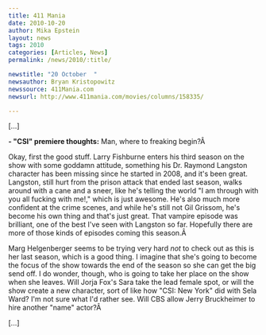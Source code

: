 ```yaml
---
title: 411 Mania 
date: 2010-10-20
author: Mika Epstein
layout: news
tags: 2010
categories: [Articles, News]
permalink: /news/2010/:title/

newstitle: "20 October  "
newsauthor: Bryan Kristopowitz  
newssource: 411Mania.com  
newsurl: http://www.411mania.com/movies/columns/158335/  

---
```

 [...]

**- "CSI" premiere thoughts:** Man, where to freaking begin?Â 

Okay, first the good stuff. Larry Fishburne enters his third season on the show with some goddamn attitude, something his Dr. Raymond Langston character has been missing since he started in 2008, and it's been great. Langston, still hurt from the prison attack that ended last season, walks around with a cane and a sneer, like he's telling the world "I am through with you all fucking with me!," which is just awesome. He's also much more confident at the crime scenes, and while he's still not Gil Grissom, he's become his own thing and that's just great. That vampire episode was brilliant, one of the best I've seen with Langston so far. Hopefully there are more of those kinds of episodes coming this season.Â 

Marg Helgenberger seems to be trying very hard *not* to check out as this is her last season, which is a good thing. I imagine that she's going to become the focus of the show towards the end of the season so she can get the big send off. I do wonder, though, who is going to take her place on the show when she leaves. Will Jorja Fox's Sara take the lead female spot, or will the show create a new character, sort of like how "CSI: New York" did with Sela Ward? I'm not sure what I'd rather see. Will CBS allow Jerry Bruckheimer to hire another "name" actor?Â 

[...]

